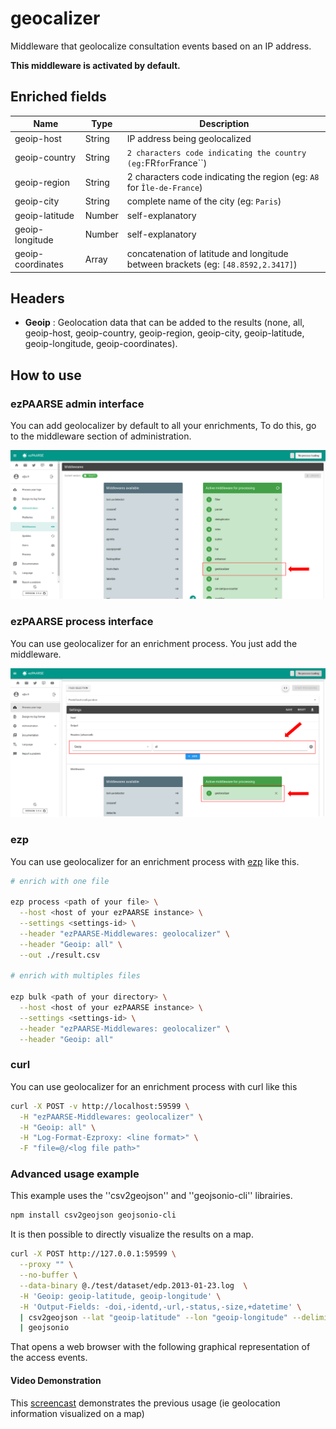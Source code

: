 # geocalizer

Middleware that geolocalize consultation events based on an IP address.

**This middleware is activated by default.**

## Enriched fields

| Name | Type | Description |
| --- | --- | --- |
| geoip-host | String | IP address being geolocalized |
| geoip-country | String | `` 2 characters code indicating the country (eg: ``FR`` for ``France``) |
| geoip-region | String | 2 characters code indicating the region (eg: ``A8`` for ``Île-de-France``) |
| geoip-city | String | complete name of the city (eg: ``Paris``) |
| geoip-latitude | Number | self-explanatory |
| geoip-longitude | Number | self-explanatory |
| geoip-coordinates | Array | concatenation of latitude and longitude between brackets (eg: ``[48.8592,2.3417]``) |

## Headers

+ **Geoip** : Geolocation data that can be added to the results (none, all, geoip-host, geoip-country, geoip-region, geoip-city, geoip-latitude, geoip-longitude, geoip-coordinates).

## How to use

### ezPAARSE admin interface

You can add geolocalizer by default to all your enrichments, To do this, go to the middleware section of administration.

![image](./docs/admin-interface.png)

### ezPAARSE process interface

You can use geolocalizer for an enrichment process. You just add the middleware.

![image](./docs/process-interface.png)

### ezp

You can use geolocalizer for an enrichment process with [ezp](https://github.com/ezpaarse-project/node-ezpaarse) like this.

```bash
# enrich with one file

ezp process <path of your file> \
  --host <host of your ezPAARSE instance> \
  --settings <settings-id> \
  --header "ezPAARSE-Middlewares: geolocalizer" \
  --header "Geoip: all" \
  --out ./result.csv

# enrich with multiples files

ezp bulk <path of your directory> \
  --host <host of your ezPAARSE instance> \
  --settings <settings-id> \
  --header "ezPAARSE-Middlewares: geolocalizer" \
  --header "Geoip: all" 

```

### curl

You can use geolocalizer for an enrichment process with curl like this

```bash
curl -X POST -v http://localhost:59599 \
  -H "ezPAARSE-Middlewares: geolocalizer" \
  -H "Geoip: all" \
  -H "Log-Format-Ezproxy: <line format>" \
  -F "file=@/<log file path>"

```

### Advanced usage example

This example uses the ''csv2geojson'' and ''geojsonio-cli'' librairies.

```bash
npm install csv2geojson geojsonio-cli
```

It is then possible to directly visualize the results on a map.

```bash
curl -X POST http://127.0.0.1:59599 \
  --proxy "" \
  --no-buffer \
  --data-binary @./test/dataset/edp.2013-01-23.log  \
  -H 'Geoip: geoip-latitude, geoip-longitude' \
  -H 'Output-Fields: -doi,-identd,-url,-status,-size,+datetime' \
  | csv2geojson --lat "geoip-latitude" --lon "geoip-longitude" --delimiter ";" 2> /dev/null \
  | geojsonio
```

That opens a web browser with the following graphical representation of the access events.

#### Video Demonstration

This [screencast](https://www.youtube.com/watch?v=SXSIb7oczbI) demonstrates the previous usage (ie geolocation information visualized on a map)
